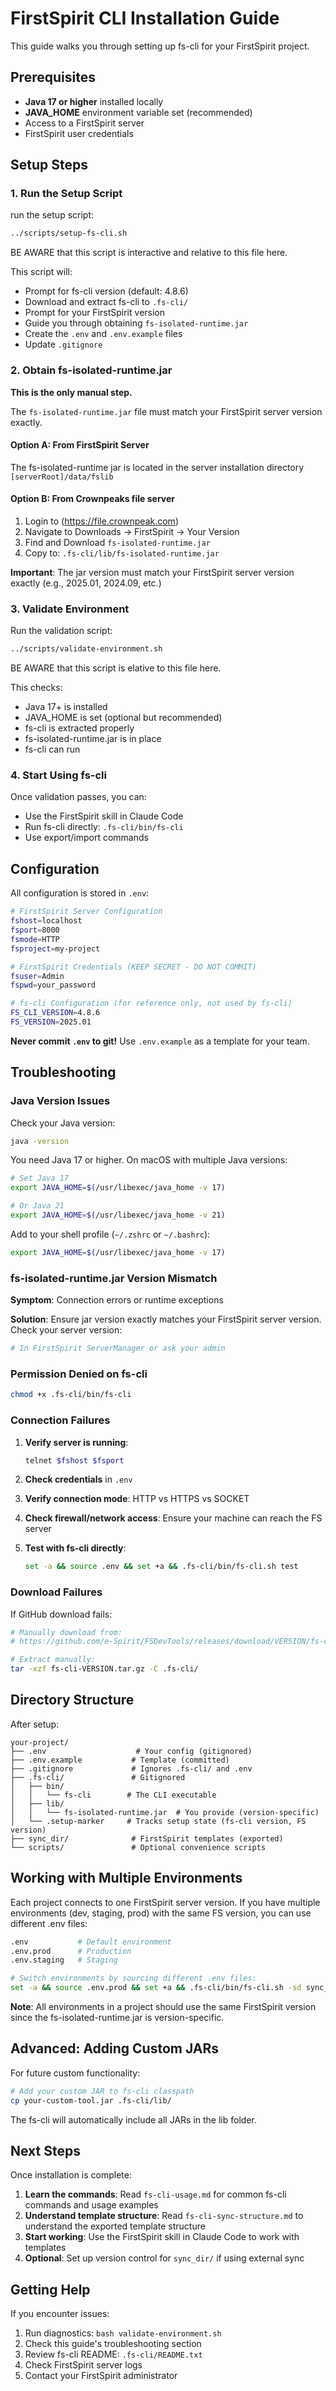 # FirstSpirit CLI Installation Guide

This guide walks you through setting up fs-cli for your FirstSpirit project.

## Prerequisites

- **Java 17 or higher** installed locally
- **JAVA_HOME** environment variable set (recommended)
- Access to a FirstSpirit server
- FirstSpirit user credentials

## Setup Steps

### 1. Run the Setup Script

run the setup script:

```bash
../scripts/setup-fs-cli.sh
```

BE AWARE that this script is interactive and relative to this file here.

This script will:
- Prompt for fs-cli version (default: 4.8.6)
- Download and extract fs-cli to `.fs-cli/`
- Prompt for your FirstSpirit version
- Guide you through obtaining `fs-isolated-runtime.jar`
- Create the `.env` and `.env.example` files
- Update `.gitignore`

### 2. Obtain fs-isolated-runtime.jar

**This is the only manual step.**

The `fs-isolated-runtime.jar` file must match your FirstSpirit server version exactly.

#### Option A: From FirstSpirit Server 

The fs-isolated-runtime jar is located in the server installation directory `[serverRoot]/data/fslib`


#### Option B: From Crownpeaks file server

1. Login to (https://file.crownpeak.com)
2. Navigate to Downloads → FirstSpirit → Your Version
3. Find and Download `fs-isolated-runtime.jar`
4. Copy to: `.fs-cli/lib/fs-isolated-runtime.jar`

**Important**: The jar version must match your FirstSpirit server version exactly (e.g., 2025.01, 2024.09, etc.)

### 3. Validate Environment

Run the validation script:

```bash
../scripts/validate-environment.sh
```

BE AWARE that this script is elative to this file here.

This checks:
- Java 17+ is installed
- JAVA_HOME is set (optional but recommended)
- fs-cli is extracted properly
- fs-isolated-runtime.jar is in place
- fs-cli can run

### 4. Start Using fs-cli

Once validation passes, you can:

- Use the FirstSpirit skill in Claude Code
- Run fs-cli directly: `.fs-cli/bin/fs-cli`
- Use export/import commands

## Configuration

All configuration is stored in `.env`:

```bash
# FirstSpirit Server Configuration
fshost=localhost
fsport=8000
fsmode=HTTP
fsproject=my-project

# FirstSpirit Credentials (KEEP SECRET - DO NOT COMMIT)
fsuser=Admin
fspwd=your_password

# fs-cli Configuration (for reference only, not used by fs-cli)
FS_CLI_VERSION=4.8.6
FS_VERSION=2025.01
```

**Never commit `.env` to git!** Use `.env.example` as a template for your team.

## Troubleshooting

### Java Version Issues

Check your Java version:

```bash
java -version
```

You need Java 17 or higher. On macOS with multiple Java versions:

```bash
# Set Java 17
export JAVA_HOME=$(/usr/libexec/java_home -v 17)

# Or Java 21
export JAVA_HOME=$(/usr/libexec/java_home -v 21)
```

Add to your shell profile (`~/.zshrc` or `~/.bashrc`):

```bash
export JAVA_HOME=$(/usr/libexec/java_home -v 17)
```

### fs-isolated-runtime.jar Version Mismatch

**Symptom**: Connection errors or runtime exceptions

**Solution**: Ensure jar version exactly matches your FirstSpirit server version. Check your server version:

```bash
# In FirstSpirit ServerManager or ask your admin
```

### Permission Denied on fs-cli

```bash
chmod +x .fs-cli/bin/fs-cli
```

### Connection Failures

1. **Verify server is running**:
   ```bash
   telnet $fshost $fsport
   ```

2. **Check credentials** in `.env`

3. **Verify connection mode**: HTTP vs HTTPS vs SOCKET

4. **Check firewall/network access**: Ensure your machine can reach the FS server

5. **Test with fs-cli directly**:
   ```bash
   set -a && source .env && set +a && .fs-cli/bin/fs-cli.sh test
   ```

### Download Failures

If GitHub download fails:

```bash
# Manually download from:
# https://github.com/e-Spirit/FSDevTools/releases/download/VERSION/fs-cli-VERSION.tar.gz

# Extract manually:
tar -xzf fs-cli-VERSION.tar.gz -C .fs-cli/
```

## Directory Structure

After setup:

```
your-project/
├── .env                    # Your config (gitignored)
├── .env.example           # Template (committed)
├── .gitignore             # Ignores .fs-cli/ and .env
├── .fs-cli/               # Gitignored
│   ├── bin/
│   │   └── fs-cli        # The CLI executable
│   ├── lib/
│   │   └── fs-isolated-runtime.jar  # You provide (version-specific)
│   └── .setup-marker     # Tracks setup state (fs-cli version, FS version)
├── sync_dir/              # FirstSpirit templates (exported)
└── scripts/               # Optional convenience scripts
```

## Working with Multiple Environments

Each project connects to one FirstSpirit server version. If you have multiple environments (dev, staging, prod) with the same FS version, you can use different .env files:

```bash
.env           # Default environment
.env.prod      # Production
.env.staging   # Staging

# Switch environments by sourcing different .env files:
set -a && source .env.prod && set +a && .fs-cli/bin/fs-cli.sh -sd sync_dir/ export
```

**Note**: All environments in a project should use the same FirstSpirit version since the fs-isolated-runtime.jar is version-specific.

## Advanced: Adding Custom JARs

For future custom functionality:

```bash
# Add your custom JAR to fs-cli classpath
cp your-custom-tool.jar .fs-cli/lib/
```

The fs-cli will automatically include all JARs in the lib folder.

## Next Steps

Once installation is complete:

1. **Learn the commands**: Read `fs-cli-usage.md` for common fs-cli commands and usage examples
2. **Understand template structure**: Read `fs-cli-sync-structure.md` to understand the exported template structure
3. **Start working**: Use the FirstSpirit skill in Claude Code to work with templates
4. **Optional**: Set up version control for `sync_dir/` if using external sync

## Getting Help

If you encounter issues:

1. Run diagnostics: `bash validate-environment.sh`
2. Check this guide's troubleshooting section
3. Review fs-cli README: `.fs-cli/README.txt`
4. Check FirstSpirit server logs
5. Contact your FirstSpirit administrator
